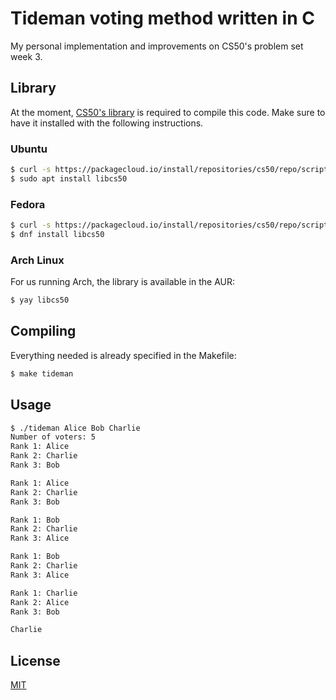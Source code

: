 # Tideman voting method written in C
My personal implementation and improvements on CS50's problem set week 3.

## Library
At the moment, [CS50's library](https://cs50.readthedocs.io/libraries/cs50/c/) is required to compile this code. Make sure to have it installed with the following instructions.

### Ubuntu
``` bash
$ curl -s https://packagecloud.io/install/repositories/cs50/repo/script.deb.sh | sudo bash
$ sudo apt install libcs50
```

### Fedora
``` bash
$ curl -s https://packagecloud.io/install/repositories/cs50/repo/script.rpm.sh | sudo bash
$ dnf install libcs50
```

### Arch Linux
For us running Arch, the library is available in the AUR:
``` bash
$ yay libcs50
```

## Compiling
Everything needed is already specified in the Makefile:
``` bash
$ make tideman
```

## Usage
```bash
$ ./tideman Alice Bob Charlie
Number of voters: 5
Rank 1: Alice
Rank 2: Charlie
Rank 3: Bob

Rank 1: Alice
Rank 2: Charlie
Rank 3: Bob

Rank 1: Bob
Rank 2: Charlie
Rank 3: Alice

Rank 1: Bob
Rank 2: Charlie
Rank 3: Alice

Rank 1: Charlie
Rank 2: Alice
Rank 3: Bob

Charlie
```

## License
[MIT](https://choosealicense.com/licenses/mit/)

